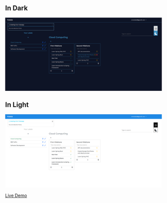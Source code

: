 ## In Dark
![Dark Mode](src/assets/screenshots/todos-dark-mode.png)

## In Light
![Light Mode](src/assets/screenshots/todos-light-mode.png)


[Live Demo](http://todos-front-end.s3-website-us-east-1.amazonaws.com)